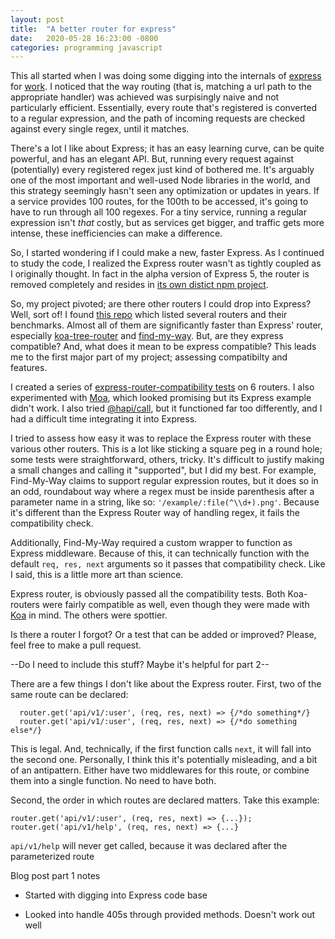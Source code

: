 ```yaml
---
layout: post
title:  "A better router for express"
date:   2020-05-28 16:23:00 -0800
categories: programming javascript
---
```


This all started when I was doing some digging into the internals of [express](https://expressjs.com) for [work](https://mapbox.com). I noticed that the way routing (that is, matching a url path to the appropriate handler) was achieved was surpisingly naive and not particularly efficient. Essentially, every route that's registered is converted to a regular expression, and the path of incoming requests are checked against every single regex, until it matches.

There's a lot I like about Express; it has an easy learning curve, can be quite powerful, and has an elegant API. But, running every request against (potentially) every registered regex just kind of bothered me. It's arguably one of the most important and well-used Node libraries in the world, and this strategy seemingly hasn't seen any optimization or updates in years. If a service provides 100 routes, for the 100th to be accessed, it's going to have to run through all 100 regexes. For a tiny service, running a regular expression isn't _that_ costly, but as services get bigger, and traffic gets more intense, these inefficiencies can make a difference.

So, I started wondering if I could make a new, faster Express. As I continued to study the code, I realized the Express router wasn't as tightly coupled as I originally thought. In fact in the alpha version of Express 5, the router is removed completely and resides in [its own distict npm project](https://github.com/expressjs/express/blob/5.x/lib/express.js#L18).

So, my project pivoted; are there other routers I could drop into Express? Well, sort of! I found [this repo](https://github.com/delvedor/router-benchmark) which listed several routers and their benchmarks. Almost all of them are significantly faster than Express' router, especially [koa-tree-router](https://www.npmjs.com/package/koa-tree-router)
 and [find-my-way](https://www.npmjs.com/package/find-my-way). But, are they express compatible? And, what does it mean to be express compatible? This leads me to the first major part of my project; assessing compatibilty and features. 

I created a series of [express-router-compatibility tests](https://github.com/newtang/express-router-compatibility) on 6 routers. I also experimented with [Moa](https://www.npmjs.com/package/moa-router), which looked promising but its Express example didn't work. I also tried [@hapi/call](https://www.npmjs.com/package/@hapi/call), but it functioned far too differently, and I had a difficult time integrating it into Express.

I tried to assess how easy it was to replace the Express router with these various other routers. This is a lot like sticking a square peg in a round hole; some tests were straightforward, others, tricky. It's difficult to justify making a small changes and calling it "supported", but I did my best. For example, Find-My-Way claims to support regular expression routes, but it does so in an odd, roundabout way where a regex must be inside parenthesis after a parameter name in a string, like so: `'/example/:file(^\\d+).png'`. Because it's different than the Express Router way of handling regex, it fails the compatibility check.  

Additionally, Find-My-Way required a custom wrapper to function as Express middleware. Because of this, it can technically function with the default `req, res, next` arguments so it passes that compatibility check. Like I said, this is a little more art than science.

Express router, is obviously passed all the compatibility tests. Both Koa-routers were fairly compatible as well, even though they were made with [Koa](https://koajs.com) in mind. The others were spottier.

Is there a router I forgot? Or a test that can be added or improved? Please, feel free to make a pull request.








--Do I need to include this stuff?  Maybe it's helpful for part 2--

 There are a few things I don't like about the Express router. First, two of the same route can be declared:

```
  router.get('api/v1/:user', (req, res, next) => {/*do something*/}
  router.get('api/v1/:user', (req, res, next) => {/*do something else*/}
```

This is legal. And, technically, if the first function calls `next`, it will fall into the second one. Personally, I think this it's potentially misleading, and a bit of an antipattern. Either have two middlewares for this route, or combine them into a single function. No need to have both.



 Second, the order in which routes are declared matters. Take this example:

 ```
 router.get('api/v1/:user', (req, res, next) => {...});
 router.get('api/v1/help', (req, res, next) => {...}
 ```

`api/v1/help` will never get called, because it was declared after the parameterized route


Blog post part 1 notes
* Started with digging into Express code base

* Looked into handle 405s through provided methods. Doesn't work out well